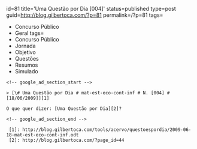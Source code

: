 id=81
title='Uma Questão por Dia [004]'
status=published
type=post
guid=http://blog.gilbertoca.com/?p=81
permalink=/?p=81
tags=
  - Concurso Público
  - Geral
tags=
  - Concurso Público
  - Jornada
  - Objetivo
  - Questões
  - Resumos
  - Simulado
~~~~~~
<!-- google_ad_section_start -->

> [\# Uma Questão por Dia # mat-est-eco-cont-inf # N. [004] # [18/06/2009]][1]

O que quer dizer: [Uma Questão por Dia][2]?

<!-- google_ad_section_end -->

 [1]: http://blog.gilbertoca.com/tools/acervo/questoespordia/2009-06-18-mat-est-eco-cont-inf.odt
 [2]: http://blog.gilbertoca.com/?page_id=44